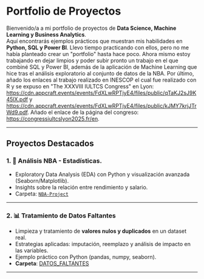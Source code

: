 # Portfolio de Proyectos

Bienvenido/a a mi portfolio de proyectos de **Data Science, Machine Learning y Business Analytics**.  
Aquí encontrarás ejemplos prácticos que muestran mis habilidades en **Python, SQL y Power BI**. Llevo tiempo practicando con ellos, pero no me había planteado crear un "portfolio" hasta hace poco. Ahora mismo estoy trabajando en dejar limpios y poder subir pronto un trabajo en el que combiné SQL y Power BI, además de la aplicación de Machine Learning que hice tras el análisis exploratorio al conjunto de datos de la NBA. Por último, añado los enlaces al trabajo realizado en INESCOP el cual fue realizado con R y se expuso en "The XXXVIII IULTCS Congress" en Lyon: https://cdn.appcraft.events/events/FdXLwRPTjyE4/files/public/qTaKJ2sJ9K45lX.pdf y https://cdn.appcraft.events/events/FdXLwRPTjyE4/files/public/kJMY7krjJTrWd9.pdf. Añado el enlace de la página del congreso: https://congressiultcslyon2025.fr/en.


---

## Proyectos Destacados

### 1. 🏀 Análisis NBA - Estadísticas.
- Exploratory Data Analysis (EDA) con Python y visualización avanzada (Seaborn/Matplotlib).
- Insights sobre la relación entre rendimiento y salario.
- Carpeta: [`NBA-Project`](./NBA-Project)
  
---

### 2. 📊 Tratamiento de Datos Faltantes  
- Limpieza y tratamiento de **valores nulos y duplicados** en un dataset real.  
- Estrategias aplicadas: imputación, reemplazo y análisis de impacto en las variables.  
- Ejemplo práctico con Python (pandas, numpy, seaborn).  
- **Carpeta**: [DATOS_FALTANTES](DATOS_FALTANTES)

---


